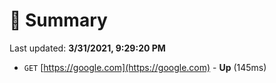 # 📖 Summary
Last updated: **3/31/2021, 9:29:20 PM**

- `GET` [https://google.com](https://google.com) - **Up** (145ms)
